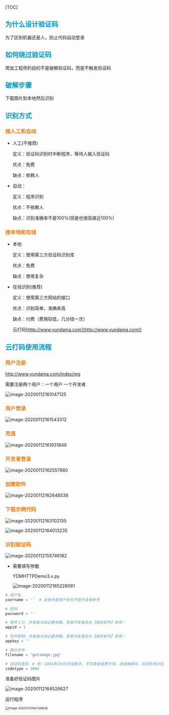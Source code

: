 [TOC]

## <font color="#0099CC">为什么设计验证码</font>

为了区别机器还是人，防止代码自动登录

## <font color="#0099CC">如何绕过验证码</font>

爬虫工程师的目的不是破解验证码，而是不触发验证码

## <font color="#0099CC">破解步骤</font>

下载图片到本地然后识别

## <font color="#0099CC">识别方式</font>
### <font color="#F77A0B">按人工和自动</font>

- 人工(不推荐)

  定义：验证码识别时中断程序，等待人输入验证码

  优点：免费

  缺点：依赖人

- 自动：

  定义：程序识别
  
  优点：不依赖人
  
  缺点：识别准确率不是100%(但是也很高接近100%)

### <font color="#F77A0B">按本地和在线</font>

- 本地

  定义：使用第三方验证码识别库

  优点：免费

  缺点：使用复杂

- 在线识别(推荐)

	定义：使用第三方网站的接口
	
	优点：识别简单，准确率高
	
	缺点：付费（费用较低，几分钱一次）
	
	云打码[http://www.yundama.com](http://www.yundama.com/)
	
## <font color="#0099CC">云打码使用流程</font>

### <font color="#F77A0B">用户注册</font>

http://www.yundama.com/index/reg

需要注册两个用户：一个用户 一个开发者

![image-20200112161047125](../media/images/image-20200112161047125.png)

### <font color="#F77A0B">用户登录</font>

![image-20200112161543312](../media/images/image-20200112161543312.png)

### <font color="#F77A0B">充值</font>

![image-20200112161931849](../media/images/image-20200112161931849.png)

### <font color="#F77A0B">开发者登录</font>

![image-20200112162557860](../media/images/image-20200112162557860.png)

### <font color="#F77A0B">创建软件</font>

![image-20200112162646536](../media/images/image-20200112162646536.png)

### <font color="#F77A0B">下载示例代码</font>

![image-20200112163102135](../media/images/image-20200112163102135.png)

![image-20200112164013235](../media/images/image-20200112164013235.png)

### <font color="#F77A0B">识别验证码</font>

![image-20200112155746182](../media/images/image-20200112155746182.png)

- 需要填写参数

  YDMHTTPDemo3.x.py

  ![image-20200112165228061](../media/images/image-20200112165228061.png)

```python
# 用户名
username = ''  # 此账号是用户账号不是开发者账号

# 密码
password = ''

# 软件ＩＤ，开发者分成必要参数。登录开发者后台【我的软件】获得！
appid = 1

# 软件密钥，开发者分成必要参数。登录开发者后台【我的软件】获得！
appkey = ''

# 图片文件
filename = 'getimage.jpg'

# 验证码类型，# 例：1004表示4位字母数字，不同类型收费不同。请准确填写，否则影响识别率。在此查询所有类型 http://www.yundama.com/price.html
codetype = 1004
```

准备好验证码图片

![image-20200112164526627](../media/images/image-20200112164526627.png)

运行程序

<img src="../media/images/image-20200112164728608.png" alt="image-20200112164728608" style="zoom:67%;" />